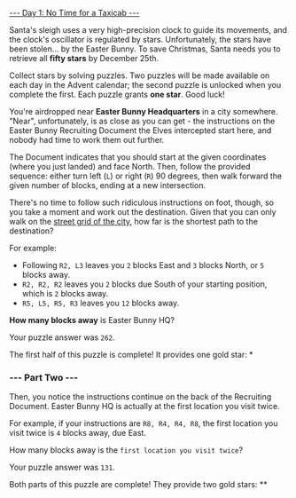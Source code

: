 [--- Day 1: No Time for a Taxicab ---](https://adventofcode.com/2016/day/1)

Santa's sleigh uses a very high-precision clock to guide its movements, and the clock's oscillator is regulated by stars. Unfortunately, the stars have been stolen... by the Easter Bunny. To save Christmas, Santa needs you to retrieve all **fifty stars** by December 25th.

Collect stars by solving puzzles. Two puzzles will be made available on each day in the Advent calendar; the second puzzle is unlocked when you complete the first. Each puzzle grants **one star**. Good luck!

You're airdropped near **Easter Bunny Headquarters** in a city somewhere. "Near", unfortunately, is as close as you can get - the instructions on the Easter Bunny Recruiting Document the Elves intercepted start here, and nobody had time to work them out further.

The Document indicates that you should start at the given coordinates (where you just landed) and face North. Then, follow the provided sequence: either turn left (`L`) or right (`R`) 90 degrees, then walk forward the given number of blocks, ending at a new intersection.

There's no time to follow such ridiculous instructions on foot, though, so you take a moment and work out the destination. Given that you can only walk on the [street grid of the city](https://en.wikipedia.org/wiki/Taxicab_geometry), how far is the shortest path to the destination?

For example:

  - Following `R2, L3` leaves you `2` blocks East and `3` blocks North, or `5` blocks away.
  - `R2, R2, R2` leaves you `2` blocks due South of your starting position, which is `2` blocks away.
  - `R5, L5, R5, R3` leaves you `12` blocks away.

**How many blocks away** is Easter Bunny HQ?

Your puzzle answer was `262`.

The first half of this puzzle is complete! It provides one gold star: *

### --- Part Two ---

Then, you notice the instructions continue on the back of the Recruiting Document. Easter Bunny HQ is actually at the first location you visit twice.

For example, if your instructions are `R8, R4, R4, R8`, the first location you visit twice is `4` blocks away, due East.

How many blocks away is the `first location you visit twice`?

Your puzzle answer was `131`.

Both parts of this puzzle are complete! They provide two gold stars: **